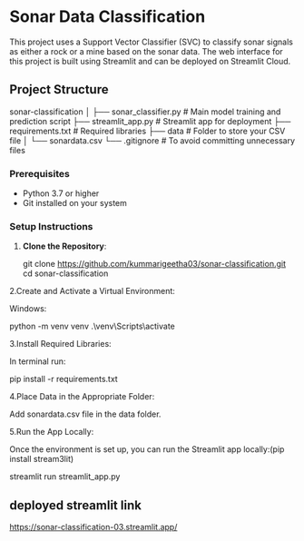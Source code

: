 
# Sonar Data Classification

This project uses a Support Vector Classifier (SVC) to classify sonar signals as either a rock or a mine based on the sonar data. The web interface for this project is built using Streamlit and can be deployed on Streamlit Cloud.

## Project Structure

sonar-classification
│
├── sonar_classifier.py # Main model training and prediction script
├── streamlit_app.py # Streamlit app for deployment
├── requirements.txt # Required libraries
├── data # Folder to store your CSV file
│ └── sonardata.csv
└── .gitignore # To avoid committing unnecessary files

### Prerequisites

- Python 3.7 or higher
- Git installed on your system

### Setup Instructions

1. **Clone the Repository**:
   
   git clone https://github.com/kummarigeetha03/sonar-classification.git
   cd sonar-classification

2.Create and Activate a Virtual Environment:

Windows:

python -m venv venv
.\venv\Scripts\activate


3.Install Required Libraries:

In terminal run:

pip install -r requirements.txt

4.Place Data in the Appropriate Folder:

Add sonardata.csv file in the data folder.

5.Run the App Locally:

Once the environment is set up, you can run the Streamlit app locally:(pip install stream3lit)

streamlit run streamlit_app.py



## deployed streamlit link 

https://sonar-classification-03.streamlit.app/
